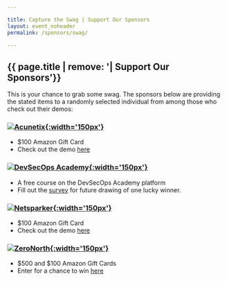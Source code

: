 ```yaml
---

title: Capture the Swag | Support Our Sponsors
layout: event_noheader
permalink: /sponsors/swag/

---
```


## {{ page.title | remove: '| Support Our Sponsors'}}

This is your chance to grab some swag.  The sponsors below are providing the stated items to a randomly selected individual from among those who check out their demos:

### [![Acunetix](https://owasp.org/assets/images/corp-member-logo/acunetix.png){:width='150px'}](https://www.acunetix.com/?utm_source=tradeshow&utm_medium=event&utm_campaign=owaspvirtualappsec20)
* $100 Amazon Gift Card
* Check out the demo [here](https://www.acunetix.com/?utm_source=tradeshow&utm_medium=event&utm_campaign=owaspvirtualappsec20)

### [![DevSecOps Academy](https://owasp.org/assets/images/corp-member-logo/devsecopsacad.png){:width='150px'}](http://www.devsecops-academy.com/?utm_source=tradeshow&utm_medium=event&utm_campaign=owaspvirtualappsec20)
* A free course on the DevSecOps Academy platform
* Fill out the [survey]( https://us20.list-manage.com/survey?u=df838d09f83cf22ff57a71110&id=b37d5ed935) for future drawing of one lucky winner.

### [![Netsparker](https://owasp.org/assets/images/corp-member-logo/netsparker.png){:width='150px'}](https://www.netsparker.com/?utm_source=tradeshow&utm_medium=event&utm_campaign=owaspvirtualappsec20)
* $100 Amazon Gift Card
* Check out the demo [here](https://www.netsparker.com/?utm_source=tradeshow&utm_medium=event&utm_campaign=owaspvirtualappsec20)

### [![ZeroNorth](https://owasp.org/assets/images/corp-member-logo/zeronorth.png){:width='150px'}](https://go.zeronorth.io/l/322601/2020-04-15/34b332)
* $500 and $100 Amazon Gift Cards
* Enter for a chance to win [here](https://go.zeronorth.io/l/322601/2020-04-15/34b332) 
